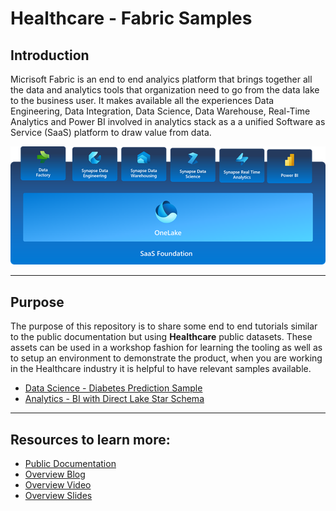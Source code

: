 # Healthcare - Fabric Samples


## Introduction 
Micrisoft Fabric is an end to end analyics platform that brings together all the data and analytics tools that organization need to go from the data lake to the business user. It makes available all the experiences Data Engineering, Data Integration, Data Science, Data Warehouse, Real-Time Analytics and Power BI involved in analytics stack as a a unified Software as Service (SaaS) platform to draw value from data.

![Fabric](./fabric.png)

<hr/>

## Purpose


The purpose of this repository is to share some end to end tutorials similar to the public documentation but using **Healthcare** public datasets. These assets can be used in a workshop fashion for learning the tooling as well as to setup an environment to demonstrate the product, when you are working in the Healthcare industry it is helpful to have relevant samples available.


* [Data Science - Diabetes Prediction Sample](./datascience-diabetes-prediction/Readme.md)
* [Analytics - BI with Direct Lake Star Schema](./analytics-bi-directlake-starschema/Readme.md)

<hr/>

## Resources to learn more:

* [Public Documentation](https://learn.microsoft.com/en-us/fabric/get-started/microsoft-fabric-overview)
* [Overview Blog](https://www.jamesserra.com/archive/2023/05/build-announcement-microsoft-fabric/)
* [Overview Video](https://www.youtube.com/watch?v=a6A3jtvB62U)
* [Overview Slides](https://serrapublic.blob.core.windows.net/presentations/Microsoft%20Fabric%20-%20James%20Serra%20-%20Public.pdf)
